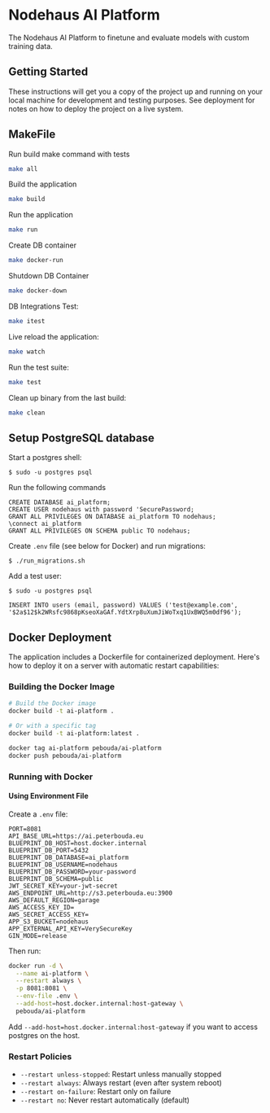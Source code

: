 # Nodehaus AI Platform

The Nodehaus AI Platform to finetune and evaluate models with custom training data.

## Getting Started

These instructions will get you a copy of the project up and running on your local machine for development and testing
purposes. See deployment for notes on how to deploy the project on a live system.

## MakeFile

Run build make command with tests

```bash
make all
```

Build the application

```bash
make build
```

Run the application

```bash
make run
```

Create DB container

```bash
make docker-run
```

Shutdown DB Container

```bash
make docker-down
```

DB Integrations Test:

```bash
make itest
```

Live reload the application:

```bash
make watch
```

Run the test suite:

```bash
make test
```

Clean up binary from the last build:

```bash
make clean
```

## Setup PostgreSQL database

Start a postgres shell:

```
$ sudo -u postgres psql

```

Run the following commands

```
CREATE DATABASE ai_platform;
CREATE USER nodehaus with password 'SecurePassword;
GRANT ALL PRIVILEGES ON DATABASE ai_platform TO nodehaus;
\connect ai_platform
GRANT ALL PRIVILEGES ON SCHEMA public TO nodehaus;
```

Create `.env` file (see below for Docker) and run migrations:

```
$ ./run_migrations.sh
```

Add a test user:

```
$ sudo -u postgres psql

```

```
INSERT INTO users (email, password) VALUES ('test@example.com', '$2a$12$k2WRsfc9868pKseoXaGAf.YdtXrp8uXumJiWoTxq1UxBWQ5m0df96');
```

## Docker Deployment

The application includes a Dockerfile for containerized deployment. Here's how to deploy it on a server with automatic
restart capabilities:

### Building the Docker Image

```bash
# Build the Docker image
docker build -t ai-platform .

# Or with a specific tag
docker build -t ai-platform:latest .
```

```bash
docker tag ai-platform pebouda/ai-platform
docker push pebouda/ai-platform
```

### Running with Docker

#### Using Environment File

Create a `.env` file:

```env
PORT=8081
API_BASE_URL=https://ai.peterbouda.eu
BLUEPRINT_DB_HOST=host.docker.internal
BLUEPRINT_DB_PORT=5432
BLUEPRINT_DB_DATABASE=ai_platform
BLUEPRINT_DB_USERNAME=nodehaus
BLUEPRINT_DB_PASSWORD=your-password
BLUEPRINT_DB_SCHEMA=public
JWT_SECRET_KEY=your-jwt-secret
AWS_ENDPOINT_URL=http://s3.peterbouda.eu:3900
AWS_DEFAULT_REGION=garage
AWS_ACCESS_KEY_ID=
AWS_SECRET_ACCESS_KEY=
APP_S3_BUCKET=nodehaus
APP_EXTERNAL_API_KEY=VerySecureKey
GIN_MODE=release
```

Then run:

```bash
docker run -d \
  --name ai-platform \
  --restart always \
  -p 8081:8081 \
  --env-file .env \
  --add-host=host.docker.internal:host-gateway \
  pebouda/ai-platform
```

Add `--add-host=host.docker.internal:host-gateway` if you want to access postgres on the host.

### Restart Policies

-   `--restart unless-stopped`: Restart unless manually stopped
-   `--restart always`: Always restart (even after system reboot)
-   `--restart on-failure`: Restart only on failure
-   `--restart no`: Never restart automatically (default)
